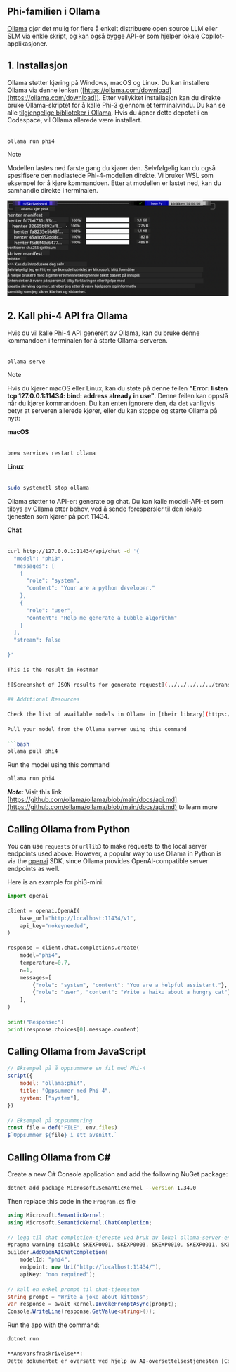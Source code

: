 <!--
CO_OP_TRANSLATOR_METADATA:
{
  "original_hash": "0b38834693bb497f96bf53f0d941f9a1",
  "translation_date": "2025-05-09T09:17:17+00:00",
  "source_file": "md/01.Introduction/02/04.Ollama.md",
  "language_code": "no"
}
-->
## Phi-familien i Ollama


[Ollama](https://ollama.com) gjør det mulig for flere å enkelt distribuere open source LLM eller SLM via enkle skript, og kan også bygge API-er som hjelper lokale Copilot-applikasjoner.

## **1. Installasjon**

Ollama støtter kjøring på Windows, macOS og Linux. Du kan installere Ollama via denne lenken ([https://ollama.com/download](https://ollama.com/download)). Etter vellykket installasjon kan du direkte bruke Ollama-skriptet for å kalle Phi-3 gjennom et terminalvindu. Du kan se alle [tilgjengelige biblioteker i Ollama](https://ollama.com/library). Hvis du åpner dette depotet i en Codespace, vil Ollama allerede være installert.

```bash

ollama run phi4

```

> [!NOTE]
> Modellen lastes ned første gang du kjører den. Selvfølgelig kan du også spesifisere den nedlastede Phi-4-modellen direkte. Vi bruker WSL som eksempel for å kjøre kommandoen. Etter at modellen er lastet ned, kan du samhandle direkte i terminalen.

![run](../../../../../translated_images/ollama_run.b0be611de61f3bb3b42e22205cedf6714b0335ba9288e71d985bf9024f3c20f5.no.png)

## **2. Kall phi-4 API fra Ollama**

Hvis du vil kalle Phi-4 API generert av Ollama, kan du bruke denne kommandoen i terminalen for å starte Ollama-serveren.

```bash

ollama serve

```

> [!NOTE]
> Hvis du kjører macOS eller Linux, kan du støte på denne feilen **"Error: listen tcp 127.0.0.1:11434: bind: address already in use"**. Denne feilen kan oppstå når du kjører kommandoen. Du kan enten ignorere den, da det vanligvis betyr at serveren allerede kjører, eller du kan stoppe og starte Ollama på nytt:

**macOS**

```bash

brew services restart ollama

```

**Linux**

```bash

sudo systemctl stop ollama

```

Ollama støtter to API-er: generate og chat. Du kan kalle modell-API-et som tilbys av Ollama etter behov, ved å sende forespørsler til den lokale tjenesten som kjører på port 11434.

**Chat**

```bash

curl http://127.0.0.1:11434/api/chat -d '{
  "model": "phi3",
  "messages": [
    {
      "role": "system",
      "content": "Your are a python developer."
    },
    {
      "role": "user",
      "content": "Help me generate a bubble algorithm"
    }
  ],
  "stream": false
  
}'

This is the result in Postman

![Screenshot of JSON results for generate request](../../../../../translated_images/ollama_gen.bd58ab69d4004826e8cd31e17a3c59840df127b0a30ac9bb38325ac58c74caa5.no.png)

## Additional Resources

Check the list of available models in Ollama in [their library](https://ollama.com/library).

Pull your model from the Ollama server using this command

```bash
ollama pull phi4
```

Run the model using this command

```bash
ollama run phi4
```

***Note:*** Visit this link [https://github.com/ollama/ollama/blob/main/docs/api.md](https://github.com/ollama/ollama/blob/main/docs/api.md) to learn more

## Calling Ollama from Python

You can use `requests` or `urllib3` to make requests to the local server endpoints used above. However, a popular way to use Ollama in Python is via the [openai](https://pypi.org/project/openai/) SDK, since Ollama provides OpenAI-compatible server endpoints as well.

Here is an example for phi3-mini:

```python
import openai

client = openai.OpenAI(
    base_url="http://localhost:11434/v1",
    api_key="nokeyneeded",
)

response = client.chat.completions.create(
    model="phi4",
    temperature=0.7,
    n=1,
    messages=[
        {"role": "system", "content": "You are a helpful assistant."},
        {"role": "user", "content": "Write a haiku about a hungry cat"},
    ],
)

print("Response:")
print(response.choices[0].message.content)
```

## Calling Ollama from JavaScript 

```javascript
// Eksempel på å oppsummere en fil med Phi-4
script({
    model: "ollama:phi4",
    title: "Oppsummer med Phi-4",
    system: ["system"],
})

// Eksempel på oppsummering
const file = def("FILE", env.files)
$`Oppsummer ${file} i ett avsnitt.`
```

## Calling Ollama from C#

Create a new C# Console application and add the following NuGet package:

```bash
dotnet add package Microsoft.SemanticKernel --version 1.34.0
```

Then replace this code in the `Program.cs` file

```csharp
using Microsoft.SemanticKernel;
using Microsoft.SemanticKernel.ChatCompletion;

// legg til chat completion-tjeneste ved bruk av lokal ollama-server-endepunkt
#pragma warning disable SKEXP0001, SKEXP0003, SKEXP0010, SKEXP0011, SKEXP0050, SKEXP0052
builder.AddOpenAIChatCompletion(
    modelId: "phi4",
    endpoint: new Uri("http://localhost:11434/"),
    apiKey: "non required");

// kall en enkel prompt til chat-tjenesten
string prompt = "Write a joke about kittens";
var response = await kernel.InvokePromptAsync(prompt);
Console.WriteLine(response.GetValue<string>());
```

Run the app with the command:

```bash
dotnet run

**Ansvarsfraskrivelse**:  
Dette dokumentet er oversatt ved hjelp av AI-oversettelsestjenesten [Co-op Translator](https://github.com/Azure/co-op-translator). Selv om vi streber etter nøyaktighet, vær oppmerksom på at automatiske oversettelser kan inneholde feil eller unøyaktigheter. Det originale dokumentet på dets opprinnelige språk skal betraktes som den autoritative kilden. For kritisk informasjon anbefales profesjonell menneskelig oversettelse. Vi er ikke ansvarlige for eventuelle misforståelser eller feiltolkninger som oppstår ved bruk av denne oversettelsen.